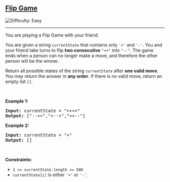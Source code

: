 <h2><a href="https://leetcode.com/problems/flip-game">Flip Game</a></h2> <img src='https://img.shields.io/badge/Difficulty-Easy-brightgreen' alt='Difficulty: Easy' /><hr><p>You are playing a Flip Game with your friend.</p>

<p>You are given a string <code>currentState</code> that contains only <code>&#39;+&#39;</code> and <code>&#39;-&#39;</code>. You and your friend take turns to flip <strong>two consecutive</strong> <code>&quot;++&quot;</code> into <code>&quot;--&quot;</code>. The game ends when a person can no longer make a move, and therefore the other person will be the winner.</p>

<p>Return all possible states of the string <code>currentState</code> after <strong>one valid move</strong>. You may return the answer in <strong>any order</strong>. If there is no valid move, return an empty list <code>[]</code>.</p>

<p>&nbsp;</p>
<p><strong class="example">Example 1:</strong></p>

<pre>
<strong>Input:</strong> currentState = &quot;++++&quot;
<strong>Output:</strong> [&quot;--++&quot;,&quot;+--+&quot;,&quot;++--&quot;]
</pre>

<p><strong class="example">Example 2:</strong></p>

<pre>
<strong>Input:</strong> currentState = &quot;+&quot;
<strong>Output:</strong> []
</pre>

<p>&nbsp;</p>
<p><strong>Constraints:</strong></p>

<ul>
	<li><code>1 &lt;= currentState.length &lt;= 500</code></li>
	<li><code>currentState[i]</code> is either <code>&#39;+&#39;</code> or <code>&#39;-&#39;</code>.</li>
</ul>
